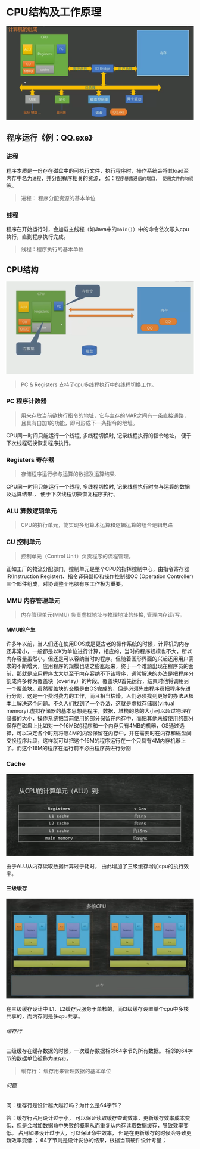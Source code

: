 #   CPU结构及工作原理

![image-20220618125700693](CPU%E7%BB%93%E6%9E%84%E5%8F%8A%E5%B7%A5%E4%BD%9C%E5%8E%9F%E7%90%86.assets/image-20220618125700693-16555282282341.png)



## 程序运行《例：QQ.exe》

### 进程

程序本质是一份存在磁盘中的可执行文件，执行程序时，操作系统会将其load至内存中名为`进程`，并分配程序相关的资源， 如：`程序暴露通信的端口， 使用文件的句柄`等。

> 进程： 程序分配资源的基本单位



### 线程

程序在开始运行时，会加载主线程（如Java中的`main()`）中的命令依次写入cpu执行，直到程序执行完成。

>    线程：程序执行的基本单位



## CPU结构

![image-20220618142956900](CPU%E7%BB%93%E6%9E%84%E5%8F%8A%E5%B7%A5%E4%BD%9C%E5%8E%9F%E7%90%86.assets/image-20220618142956900-16555337993053.png)

>  PC & Registers 支持了cpu多线程执行中的线程切换工作。

### PC <Program Counter> 程序计数器

> 用来存放当前欲执行指令的地址，它与主存的MAR之间有一条直接通路，且具有自加1的功能，即可形成下一条指令的地址。

CPU同一时间只能运行一个线程, 多线程切换时,  记录线程执行的指令地址， 便于下次线程切换恢复程序执行。



### Registers 寄存器

>  存储程序运行参与运算的数据及运算结果.

CPU同一时间只能运行一个线程, 多线程切换时,  记录线程执行时参与运算的数据及运算结果.， 便于下次线程切换恢复程序执行。



### ALU<Arithmetic And Logic Unit> 算数逻辑单元

> CPU的执行单元，能实现多组算术运算和逻辑运算的组合逻辑电路



### CU<Control Unit> 控制单元

> 控制单元（Control Unit）负责程序的流程管理。

正如工厂的物流分配部门，控制单元是整个CPU的指挥控制中心，由指令寄存器IR(Instruction Register)、指令译码器ID和操作控制器OC (Operation Controller)三个部件组成，对协调整个电脑有序工作极为重要。



### MMU <Memory Management Unit> 内存管理单元

> 内存管理单元(MMU) 负责虚拟地址与物理地址的转换, 管理内存读/写。

#### MMU的产生

许多年以前，当人们还在使用DOS或是更古老的操作系统的时候，计算机的内存还非常小，一般都是以K为单位进行计算，相应的，当时的程序规模也不大，所以内存容量虽然小，但还是可以容纳当时的程序。但随着图形界面的兴起还用用户需求的不断增大，应用程序的规模也随之膨胀起来，终于一个难题出现在程序员的面前，那就是应用程序太大以至于内存容纳不下该程序，通常解决的办法是把程序分割成许多称为覆盖块（overlay）的片段。覆盖块0首先运行，结束时他将调用另一个覆盖块。虽然覆盖块的交换是由OS完成的，但是必须先由程序员把程序先进行分割，这是一个费时费力的工作，而且相当枯燥。人们必须找到更好的办法从根本上解决这个问题。不久人们找到了一个办法，这就是虚拟存储器(virtual memory).虚拟存储器的基本思想是程序，数据，堆栈的总的大小可以超过物理存储器的大小，操作系统把当前使用的部分保留在内存中，而把其他未被使用的部分保存在磁盘上比如对一个16MB的程序和一个内存只有4MB的机器，OS通过选择，可以决定各个时刻将哪4M的内容保留在内存中，并在需要时在内存和磁盘间交换程序片段，这样就可以把这个16M的程序运行在一个只具有4M内存机器上了。而这个16M的程序在运行前不必由程序员进行分割



### Cache

![image-20220618144723635](CPU%E7%BB%93%E6%9E%84%E5%8F%8A%E5%B7%A5%E4%BD%9C%E5%8E%9F%E7%90%86.assets/image-20220618144723635-16555348455834.png)

由于ALU从内存读取数据计算过于耗时， 由此增加了三级缓存增加cpu的执行效率。



#### 三级缓存

![image-20220618144734694](CPU%E7%BB%93%E6%9E%84%E5%8F%8A%E5%B7%A5%E4%BD%9C%E5%8E%9F%E7%90%86.assets/image-20220618144734694-16555348574325.png)

在三级缓存设计中 L1、L2缓存只服务于单核的，而l3级缓存设置单个cpu中多核共享的，而内存则是多cpu共享。

###### 缓存行

三级缓存在缓存数据的时候，一次缓存数据相邻64字节的所有数据。 相邻的64字节的数据单位被称为`缓存行`。

> 缓存行： 缓存用来管理数据的基本单位

###### 问题

问：缓存行是设计越大越好吗？为什么是64字节？

答：缓存行占用设计过于小， 可以保证读取缓存查询效率，更新缓存效率成本变低，但是会增加数据命中失败的概率从而重复从内存读取数据缓存，导致效率变低。 占用如果设计过于大，可以保证命中效率， 但是在更新缓存的时候会导致更新效率变低 ； 64字节则是设计妥协的结果，根据当前硬件设计考量；



